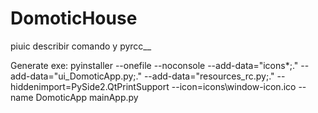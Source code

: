 ﻿# DomoticHouse
piuic describir comando y pyrcc__


Generate exe: pyinstaller --onefile --noconsole --add-data="icons\*;." --add-data="ui_DomoticApp.py;." --add-data="resources_rc.py;." --hiddenimport=PySide2.QtPrintSupport --icon=icons\window-icon.ico --name DomoticApp mainApp.py